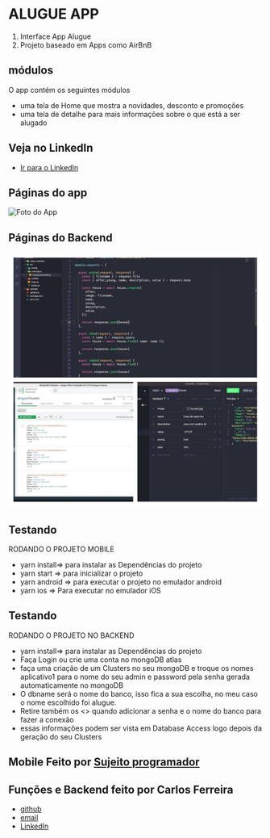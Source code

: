 # ALUGUE APP
1. Interface App Alugue
2. Projeto baseado em Apps como AirBnB

## módulos

O app contém os seguintes módulos

* uma tela de Home que mostra a novidades, desconto e promoções
* uma tela de detalhe para mais informações sobre o que está a ser alugado

## Veja no LinkedIn
* [Ir para o LinkedIn](https://www.linkedin.com/posts/carlos-ferreira-4b2ba219a_backend-do-projeto-alugue-usando-mongodb-activity-6749161160559353856-EFuP)

## Páginas do app
![Foto do App](https://camo.githubusercontent.com/7d26ee99837a3a7e8da7b39a30557d60e33b92b4bbca0235ca01163641728894/68747470733a2f2f692e6962622e636f2f314c3931534a762f6d6f636b75702e706e67)

## Páginas do Backend
![backend do App](https://github.com/CarlosSTS/ALUGUE/blob/master/backend.jpeg)

## Testando
RODANDO O PROJETO MOBILE
* yarn install=>  para instalar as  Dependências do projeto
* yarn start => para inicializar o projeto
* yarn android => para executar o projeto no emulador android
* yarn ios => Para executar no emulador iOS

## Testando
RODANDO O PROJETO NO BACKEND
* yarn install=>  para instalar as  Dependências do projeto
* Faça Login ou crie uma conta no mongoDB atlas
* faça uma criação de um Clusters no seu mongoDB e troque os nomes aplicativo1 para o nome do seu admin e password pela senha gerada automaticamente no mongoDB
* O dbname será o nome do banco, isso fica a sua escolha, no meu caso o nome escolhido foi alugue.
* Retire também os <> quando adicionar a senha e o nome do banco para fazer a conexão
* essas informações podem ser vista em Database Access logo depois da geração do seu Clusters

## Mobile Feito por [Sujeito programador](https://github.com/sujeitoprogramador/alugue-app)

## Funções e Backend feito por Carlos Ferreira
* [github](https://www.github.com/CarlosSTS)
* [email](mailto://carlossts826@gmail.com)
* [LinkedIn](https://www.linkedin.com/in/carlos-ferreira-4b2ba219a/)
